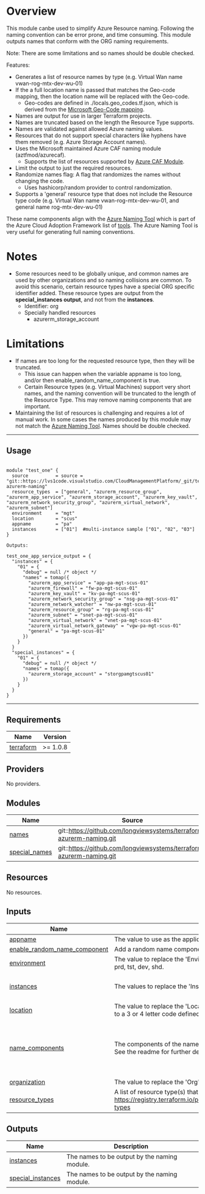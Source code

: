 # Overview
This module canbe used to simplify Azure Resource naming.  Following the naming convention can be error prone, and time consuming.  This module outputs names that conform with the ORG naming requirements.  

Note: There are some limitations and so names should be double checked.

Features:
* Generates a list of resource names by type (e.g. Virtual Wan name vwan-rog-mtx-dev-wu-01)
* If the a full location name is passed that matches the Geo-code mapping, then the location name will be replaced with the Geo-code.
  * Geo-codes are defined in ./locals.geo_codes.tf.json, which is derived from the [Microsoft Geo-Code mapping](https://learn.microsoft.com/en-us/azure/backup/scripts/geo-code-list#mapping-details).
* Names are output for use in larger Terraform projects.
* Names are truncated based on the length the Resource Type supports.
* Names are validated against allowed Azure naming values.
* Resources that do not support special characters like hyphens have them removed (e.g. Azure Storage Account names).
* Uses the Microsoft maintained Azure CAF naming module (aztfmod/azurecaf).
  * Supports the list of resources supported by [Azure CAF Module](https://registry.terraform.io/providers/aztfmod/azurecaf/latest/docs/resources/azurecaf_name).
* Limit the output to just the required resources.
* Randomize names flag: A flag that randomizes the names without changing the code.
  * Uses hashicorp/random provider to control randomization.
* Supports a 'general' resource type that does not include the Resource type code (e.g. Virtual Wan name vwan-rog-mtx-dev-wu-01, and general name rog-mtx-dev-wu-01)

These name components align with the [Azure Naming Tool](https://github.com/microsoft/CloudAdoptionFramework/tree/master/ready/AzNamingTool) which is part of the Azure Cloud Adoption Framework list of [tools](https://docs.microsoft.com/en-us/azure/cloud-adoption-framework/resources/tools-templates).  The Azure Naming Tool is very useful for generating full naming conventions.

# Notes
* Some resources need to be globally unique, and common names are used by other organizations and so naming collisions are common.  To avoid this scenario, certain resource types have a special ORG specific identifier added.  These resource types are output from the **special_instances output**, and not from the **instances**.
  * Identifier: org
  * Specially handled resources
    * azurerm_storage_account

# Limitations

* If names are too long for the requested resource type, then they will be truncated.  
  * This issue can happen when the variable appname is too long, and/or then enable_random_name_component is true.
  * Certain Resource types (e.g. Virtual Machines) support very short names, and the naming convention will be truncated to the length of the Resource Type.  This may remove naming components that are important.
* Maintaining the list of resources is challenging and requires a lot of manual work.  In some cases the names produced by this module may not match the [Azure Naming Tool](https://github.com/microsoft/CloudAdoptionFramework/tree/master/ready/AzNamingTool).  Names should be double checked.


------------

## Usage

```hcl

module "test_one" {
  source          = source = "git::https://lvs1code.visualstudio.com/CloudManagementPlatform/_git/terraform-azurerm-naming"
  resource_types  = ["general", "azurerm_resource_group", "azurerm_app_service", "azurerm_storage_account", "azurerm_key_vault", "azurerm_network_security_group", "azurerm_virtual_network", "azurerm_subnet"]
  environment     = "mgt"
  location        = "scus"
  appname         = "pa"
  instances       = ["01"]  #multi-instance sample ["01", "02", "03"]
}

Outputs:

test_one_app_service_output = {
  "instances" = {
    "01" = {
      "debug" = null /* object */
      "names" = tomap({
        "azurerm_app_service" = "app-pa-mgt-scus-01"
        "azurerm_firewall" = "fw-pa-mgt-scus-01"
        "azurerm_key_vault" = "kv-pa-mgt-scus-01"
        "azurerm_network_security_group" = "nsg-pa-mgt-scus-01"
        "azurerm_network_watcher" = "nw-pa-mgt-scus-01"
        "azurerm_resource_group" = "rg-pa-mgt-scus-01"
        "azurerm_subnet" = "snet-pa-mgt-scus-01"
        "azurerm_virtual_network" = "vnet-pa-mgt-scus-01"
        "azurerm_virtual_network_gateway" = "vgw-pa-mgt-scus-01"
        "general" = "pa-mgt-scus-01"
      })
    }
  }
  "special_instances" = {
    "01" = {
      "debug" = null /* object */
      "names" = tomap({
        "azurerm_storage_account" = "storgpamgtscus01"
      })
    }
  }
}

```

------------
<!-- BEGINNING OF PRE-COMMIT-TERRAFORM DOCS HOOK -->
## Requirements

| Name | Version |
|------|---------|
| <a name="requirement_terraform"></a> [terraform](#requirement\_terraform) | >= 1.0.8 |

## Providers

No providers.

## Modules

| Name | Source | Version |
|------|--------|---------|
| <a name="module_names"></a> [names](#module\_names) | git::https://github.com/longviewsystems/terraform-azurerm-naming.git | 2.0.0 |
| <a name="module_special_names"></a> [special\_names](#module\_special\_names) | git::https://github.com/longviewsystems/terraform-azurerm-naming.git | 2.0.0 |

## Resources

No resources.

## Inputs

| Name | Description | Type | Default | Required |
|------|-------------|------|---------|:--------:|
| <a name="input_appname"></a> [appname](#input\_appname) | The value to use as the application or workload name.  Replaces the 'ProjAppSvc' name component. | `string` | n/a | yes |
| <a name="input_enable_random_name_component"></a> [enable\_random\_name\_component](#input\_enable\_random\_name\_component) | Add a random name component. | `bool` | `false` | no |
| <a name="input_environment"></a> [environment](#input\_environment) | The value to replace the 'Environment' name components with.  Acceptable locations are con, idt, mgt, prd, tst, dev, shd. | `string` | `"dev"` | no |
| <a name="input_instances"></a> [instances](#input\_instances) | The values to replace the 'Instance' name components with. | `list(string)` | <pre>[<br>  "01"<br>]</pre> | no |
| <a name="input_location"></a> [location](#input\_location) | The value to replace the 'Location' name components with.  If the full location is used, it will be abreviated to a 3 or 4 letter code defined in locals.geo\_codes.tf.json. | `string` | n/a | yes |
| <a name="input_name_components"></a> [name\_components](#input\_name\_components) | The components of the names.  Each compoent will be replaced with a value from one of the variables.  See the readme for further details.  The default value aligns with ORG naming conventions. | `list(string)` | <pre>[<br>  "ResourceType",<br>  "ProjAppSvc",<br>  "Environment",<br>  "Location",<br>  "Instance"<br>]</pre> | no |
| <a name="input_organization"></a> [organization](#input\_organization) | The value to replace the 'Org' name components with. | `string` | `"org"` | no |
| <a name="input_resource_types"></a> [resource\_types](#input\_resource\_types) | A list of resource type(s) that should be generated (output) using the same settings. Pick from this list: https://registry.terraform.io/providers/aztfmod/azurecaf/latest/docs/resources/azurecaf_name#resource-types | `list(string)` | n/a | yes |

## Outputs

| Name | Description |
|------|-------------|
| <a name="output_instances"></a> [instances](#output\_instances) | The names to be output by the naming module. |
| <a name="output_special_instances"></a> [special\_instances](#output\_special\_instances) | The names to be output by the naming module. |
<!-- END OF PRE-COMMIT-TERRAFORM DOCS HOOK -->